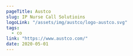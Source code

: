 ```yaml
---
pageTitle: Austco
slug: IP Nurse Call Solutioins
logoLink: "/assets/img/austco/logo-austco.svg"
tags:
  - co
link: "https://www.austco.com/"
date: 2020-05-01
---
```

